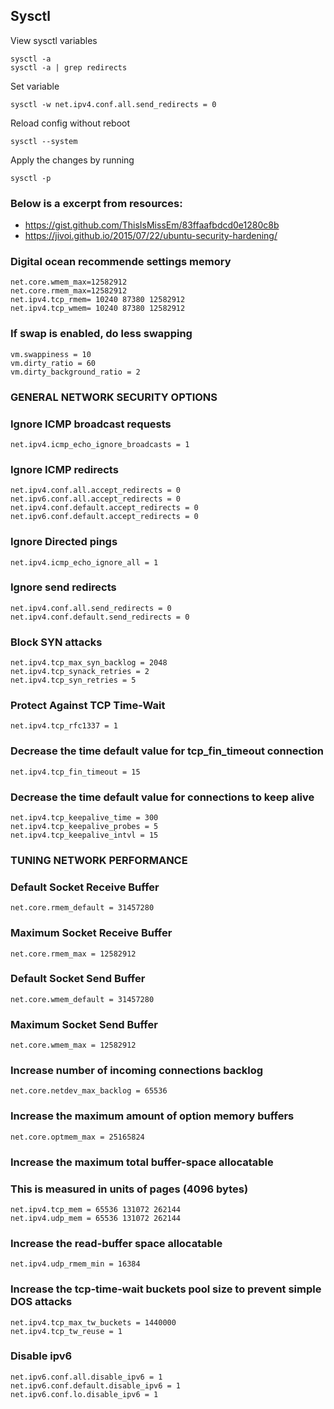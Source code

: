 ## Sysctl

View sysctl variables

    sysctl -a
    sysctl -a | grep redirects

Set variable

    sysctl -w net.ipv4.conf.all.send_redirects = 0

Reload config without reboot

    sysctl --system

Apply the changes by running

    sysctl -p

### Below is a excerpt from resources:
* https://gist.github.com/ThisIsMissEm/83ffaafbdcd0e1280c8b
* https://jivoi.github.io/2015/07/22/ubuntu-security-hardening/

### Digital ocean recommende settings memory
````
net.core.wmem_max=12582912
net.core.rmem_max=12582912
net.ipv4.tcp_rmem= 10240 87380 12582912
net.ipv4.tcp_wmem= 10240 87380 12582912
````

### If swap is enabled, do less swapping
````
vm.swappiness = 10
vm.dirty_ratio = 60
vm.dirty_background_ratio = 2
````

### GENERAL NETWORK SECURITY OPTIONS ###

### Ignore ICMP broadcast requests
````
net.ipv4.icmp_echo_ignore_broadcasts = 1

````
### Ignore ICMP redirects
````
net.ipv4.conf.all.accept_redirects = 0
net.ipv6.conf.all.accept_redirects = 0
net.ipv4.conf.default.accept_redirects = 0
net.ipv6.conf.default.accept_redirects = 0
````

### Ignore Directed pings
````
net.ipv4.icmp_echo_ignore_all = 1
````

### Ignore send redirects
````
net.ipv4.conf.all.send_redirects = 0
net.ipv4.conf.default.send_redirects = 0
````

### Block SYN attacks
````
net.ipv4.tcp_max_syn_backlog = 2048
net.ipv4.tcp_synack_retries = 2
net.ipv4.tcp_syn_retries = 5
````

### Protect Against TCP Time-Wait
````
net.ipv4.tcp_rfc1337 = 1
````

### Decrease the time default value for tcp_fin_timeout connection
````
net.ipv4.tcp_fin_timeout = 15
````

### Decrease the time default value for connections to keep alive
````
net.ipv4.tcp_keepalive_time = 300
net.ipv4.tcp_keepalive_probes = 5
net.ipv4.tcp_keepalive_intvl = 15
````

### TUNING NETWORK PERFORMANCE ###

### Default Socket Receive Buffer
````
net.core.rmem_default = 31457280
````

### Maximum Socket Receive Buffer
````
net.core.rmem_max = 12582912
````

### Default Socket Send Buffer
````
net.core.wmem_default = 31457280
````

### Maximum Socket Send Buffer
````
net.core.wmem_max = 12582912
````

### Increase number of incoming connections backlog
````
net.core.netdev_max_backlog = 65536
````

### Increase the maximum amount of option memory buffers
````
net.core.optmem_max = 25165824
````

### Increase the maximum total buffer-space allocatable
### This is measured in units of pages (4096 bytes)
````
net.ipv4.tcp_mem = 65536 131072 262144
net.ipv4.udp_mem = 65536 131072 262144
````

### Increase the read-buffer space allocatable
````
net.ipv4.udp_rmem_min = 16384
````

### Increase the tcp-time-wait buckets pool size to prevent simple DOS attacks
````
net.ipv4.tcp_max_tw_buckets = 1440000
net.ipv4.tcp_tw_reuse = 1
````

### Disable ipv6
````
net.ipv6.conf.all.disable_ipv6 = 1
net.ipv6.conf.default.disable_ipv6 = 1
net.ipv6.conf.lo.disable_ipv6 = 1
````

